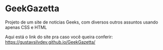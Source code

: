 # GeekGazetta
Projeto de um site de noticias Geeks, com diversos outros assuntos usando apenas CSS e HTML

Aqui está o link do site pra caso você queira conferir: 
https://gustavsilvdev.github.io/GeekGazetta/
